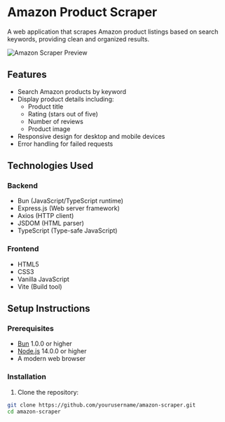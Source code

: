 # Amazon Product Scraper

A web application that scrapes Amazon product listings based on search keywords, providing clean and organized results.

![Amazon Scraper Preview](preview.png)

## Features

- Search Amazon products by keyword
- Display product details including:
  - Product title
  - Rating (stars out of five)
  - Number of reviews
  - Product image
- Responsive design for desktop and mobile devices
- Error handling for failed requests

## Technologies Used

### Backend
- Bun (JavaScript/TypeScript runtime)
- Express.js (Web server framework)
- Axios (HTTP client)
- JSDOM (HTML parser)
- TypeScript (Type-safe JavaScript)

### Frontend
- HTML5
- CSS3
- Vanilla JavaScript
- Vite (Build tool)

## Setup Instructions

### Prerequisites
- [Bun](https://bun.sh) 1.0.0 or higher
- [Node.js](https://nodejs.org) 14.0.0 or higher
- A modern web browser

### Installation

1. Clone the repository:
```bash
git clone https://github.com/yourusername/amazon-scraper.git
cd amazon-scraper
